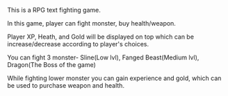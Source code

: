 This is a RPG text fighting game.

In this game, player can fight monster, buy health/weapon.

Player XP, Heath, and Gold will be displayed on top which can be increase/decrease according to player's choices.

You can fight 3 monster- Sline(Low lvl), Fanged Beast(Medium lvl), Dragon(The Boss of the game)

While fighting lower monster you can gain experience and gold, which can be used to purchase weapon and health.
